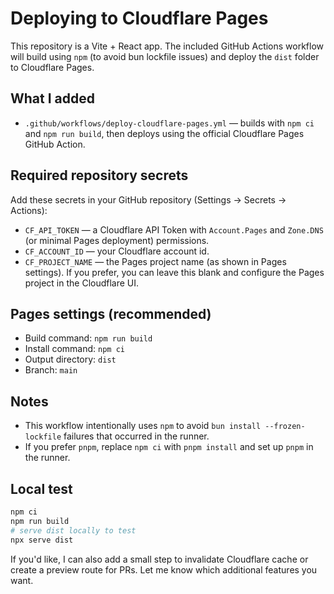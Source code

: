 # Deploying to Cloudflare Pages

This repository is a Vite + React app. The included GitHub Actions workflow will build using `npm` (to avoid bun lockfile issues) and deploy the `dist` folder to Cloudflare Pages.

## What I added
- `.github/workflows/deploy-cloudflare-pages.yml` — builds with `npm ci` and `npm run build`, then deploys using the official Cloudflare Pages GitHub Action.

## Required repository secrets
Add these secrets in your GitHub repository (Settings → Secrets → Actions):
- `CF_API_TOKEN` — a Cloudflare API Token with `Account.Pages` and `Zone.DNS` (or minimal Pages deployment) permissions.
- `CF_ACCOUNT_ID` — your Cloudflare account id.
- `CF_PROJECT_NAME` — the Pages project name (as shown in Pages settings). If you prefer, you can leave this blank and configure the Pages project in the Cloudflare UI.

## Pages settings (recommended)
- Build command: `npm run build`
- Install command: `npm ci`
- Output directory: `dist`
- Branch: `main`

## Notes
- This workflow intentionally uses `npm` to avoid `bun install --frozen-lockfile` failures that occurred in the runner.
- If you prefer `pnpm`, replace `npm ci` with `pnpm install` and set up `pnpm` in the runner.

## Local test
```powershell
npm ci
npm run build
# serve dist locally to test
npx serve dist
```

If you'd like, I can also add a small step to invalidate Cloudflare cache or create a preview route for PRs. Let me know which additional features you want.
